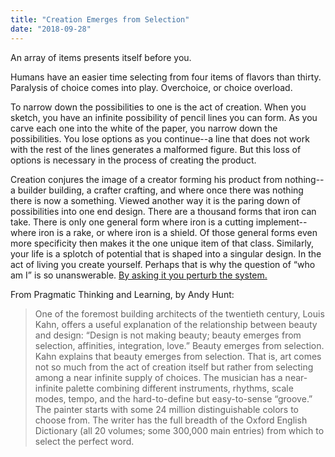 ```yaml
---
title: "Creation Emerges from Selection"
date: "2018-09-28"
---
```


An array of items presents itself before you.

Humans have an easier time selecting from four items of flavors than thirty. Paralysis of choice comes into play. Overchoice, or choice overload.

To narrow down the possibilities to one is the act of creation. When you sketch, you have an infinite possibility of pencil lines you can form. As you carve each one into the white of the paper, you narrow down the possibilities. You lose options as you continue--a line that does not work with the rest of the lines generates a malformed figure. But this loss of options is necessary in the process of creating the product.

Creation conjures the image of a creator forming his product from nothing--a builder building, a crafter crafting, and where once there was nothing there is now a something. Viewed another way it is the paring down of possibilities into one end design. There are a thousand forms that iron can take. There is only one general form where iron is a cutting implement--where iron is a rake, or where iron is a shield. Of those general forms even more specificity then makes it the one unique item of that class.
Similarly, your life is a splotch of potential that is shaped into a singular design. In the act of living you create yourself. Perhaps that is why the question of “who am I” is so unanswerable. [By asking it you perturb the system.](../understandingyourself/)

From Pragmatic Thinking and Learning, by Andy Hunt:

> One of the foremost building architects of the twentieth century,
> Louis Kahn, offers a useful explanation of the relationship between
> beauty and design: “Design is not making beauty; beauty emerges
> from selection, affinities, integration, love.”
> Beauty emerges from
> selection.
> Kahn explains that beauty emerges from
> selection. That is, art comes not so much
> from the act of creation itself but rather
> from selecting among a near infinite supply
> of choices.
> The musician has a near-infinite palette combining different
> instruments, rhythms, scale modes, tempo, and the hard-to-define
> but easy-to-sense “groove.” The painter starts with some 24 million
> distinguishable colors to choose from. The writer has the full
> breadth of the Oxford English Dictionary (all 20 volumes; some
> 300,000 main entries) from which to select the perfect word.
